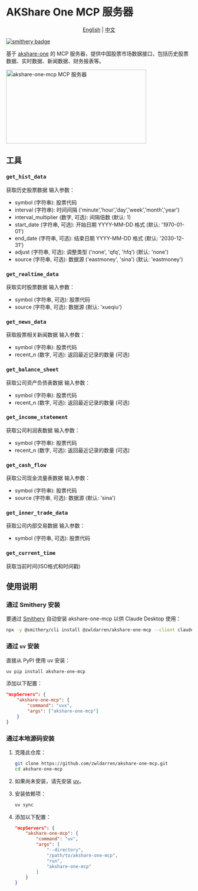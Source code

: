 # AKShare One MCP 服务器

<div align="center">
  <a href="README.md">English</a> |
  <a href="README_zh.md">中文</a>
</div>

[![smithery badge](https://smithery.ai/badge/@zwldarren/akshare-one-mcp)](https://smithery.ai/server/@zwldarren/akshare-one-mcp)

基于 [akshare-one](https://github.com/zwldarren/akshare-one) 的 MCP 服务器，提供中国股票市场数据接口，包括历史股票数据、实时数据、新闻数据、财务报表等。

<a href="https://glama.ai/mcp/servers/@zwldarren/akshare-one-mcp">
  <img width="380" height="200" src="https://glama.ai/mcp/servers/@zwldarren/akshare-one-mcp/badge" alt="akshare-one-mcp MCP 服务器" />
</a>

## 工具

### `get_hist_data`

获取历史股票数据
输入参数：

- symbol (字符串): 股票代码
- interval (字符串): 时间间隔 ('minute','hour','day','week','month','year')
- interval_multiplier (数字, 可选): 间隔倍数 (默认: 1)
- start_date (字符串, 可选): 开始日期 YYYY-MM-DD 格式 (默认: '1970-01-01')
- end_date (字符串, 可选): 结束日期 YYYY-MM-DD 格式 (默认: '2030-12-31')
- adjust (字符串, 可选): 调整类型 ('none', 'qfq', 'hfq') (默认: 'none')
- source (字符串, 可选): 数据源 ('eastmoney', 'sina') (默认: 'eastmoney')

### `get_realtime_data`

获取实时股票数据
输入参数：

- symbol (字符串, 可选): 股票代码
- source (字符串, 可选): 数据源 (默认: 'xueqiu')

### `get_news_data`

获取股票相关新闻数据
输入参数：

- symbol (字符串): 股票代码
- recent_n (数字, 可选): 返回最近记录的数量 (可选)

### `get_balance_sheet`

获取公司资产负债表数据
输入参数：

- symbol (字符串): 股票代码
- recent_n (数字, 可选): 返回最近记录的数量 (可选)

### `get_income_statement`

获取公司利润表数据
输入参数：

- symbol (字符串): 股票代码
- recent_n (数字, 可选): 返回最近记录的数量 (可选)

### `get_cash_flow`

获取公司现金流量表数据
输入参数：

- symbol (字符串): 股票代码
- source (字符串, 可选): 数据源 (默认: 'sina')

### `get_inner_trade_data`

获取公司内部交易数据
输入参数：

- symbol (字符串, 可选): 股票代码

### `get_current_time`

获取当前时间(ISO格式和时间戳)

## 使用说明

### 通过 Smithery 安装

要通过 [Smithery](https://smithery.ai/server/@zwldarren/akshare-one-mcp) 自动安装 akshare-one-mcp 以供 Claude Desktop 使用：

```bash
npx -y @smithery/cli install @zwldarren/akshare-one-mcp --client claude
```

### 通过 `uv` 安装

直接从 PyPI 使用 uv 安装：

```bash
uv pip install akshare-one-mcp
```

添加以下配置：

```json
"mcpServers": {
    "akshare-one-mcp": {
        "command": "uvx",
        "args": ["akshare-one-mcp"]
    }
}
```

### 通过本地源码安装

1. 克隆此仓库：

    ```bash
    git clone https://github.com/zwldarren/akshare-one-mcp.git
    cd akshare-one-mcp
    ```

2. 如果尚未安装，请先安装 [uv](<https://docs.astral.sh/uv/getting-started/installation/>)。

3. 安装依赖项：

    ```bash
    uv sync
    ```

4. 添加以下配置：

    ```json
    "mcpServers": {
        "akshare-one-mcp": {
            "command": "uv",
            "args": [
                "--directory",
                "/path/to/akshare-one-mcp",
                "run",
                "akshare-one-mcp"
            ]
        }
    }
